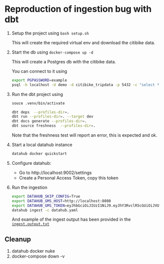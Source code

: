 # Reproduction of ingestion bug with dbt

1. Setup the project using `bash setup.sh`

   This will create the required virtual env and download the citibike data.

2. Start the db using `docker-compose up -d`

   This will create a Postgres db with the citibike data.

   You can connect to it using

   ```sh
   export PGPASSWORD=example
   psql -h localhost -U demo -d citibike_tripdata -p 5432 -c "select * from trips limit 2;"
   ```

3. Run the dbt project using

   ```sh
   souce .venv/bin/activate

   dbt deps  --profiles-dir=.
   dbt run --profiles-dir=. --target dev
   dbt docs generate --profiles-dir=.
   dbt source freshness  --profiles-dir=.
   ```

   Note that the freshness test will report an error, this is expected and ok.

4. Start a local datahub instance

   ```sh
   datahub docker quickstart
   ```

5. Configure datahub:

   - Go to http://localhost:9002/settings
   - Create a Personal Access Token, copy this token

6. Run the ingestion

   ```sh
   export DATAHUB_SKIP_CONFIG=True
   export DATAHUB_GMS_HOST=http://localhost:8080
   export DATAHUB_GMS_TOKEN=eyJhbGciOiJIUzI1NiJ9.eyJhY3RvclR5cGUiOiJVU0VSIiwiYWN0b3JJZCI6ImRhdGFodWIiLCJ0eXBlIjoiUEVSU09OQUwiLCJ2ZXJzaW9uIjoiMSIsImV4cCI6MTY2MDEzODczNCwianRpIjoiNDk0NjhkN2EtZDA1ZS00ZjdjLWI5ZDEtYTYyNDhhYWU2MDU4Iiwic3ViIjoiZGF0YWh1YiIsImlzcyI6ImRhdGFodWItbWV0YWRhdGEtc2VydmljZSJ9.r1h6iILDy5SUH-bAuOpvIeNxrnPW9X3zLHlYHHw23Vc # copy your token here instead
   datahub ingest -c datahub.yaml
   ```

   And example of the ingest output has been provided in the [`ingest.output.txt`](./ingest.output.txt)

## Cleanup

1. datahub docker nuke
2. docker-compose down -v
